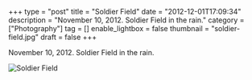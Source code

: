+++
type = "post"
title = "Soldier Field"
date = "2012-12-01T17:09:34"
description = "November 10, 2012. Soldier Field in the rain."
category = ["Photography"]
tag = []
enable_lightbox = false
thumbnail = "soldier-field.jpg"
draft = false
+++

<p>November 10, 2012. Soldier Field in the rain.</p>
<p><img style="display:block; margin-left:auto; margin-right:auto;" src="soldier-field.jpg" alt="Soldier Field" title="soldier-field.jpg" border="0"   /></p>
